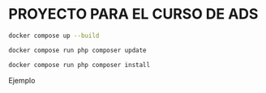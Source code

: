 # PROYECTO PARA EL CURSO DE ADS

```bash
docker compose up --build
```

```bash
docker compose run php composer update
```

```bash
docker compose run php composer install
``` 

Ejemplo